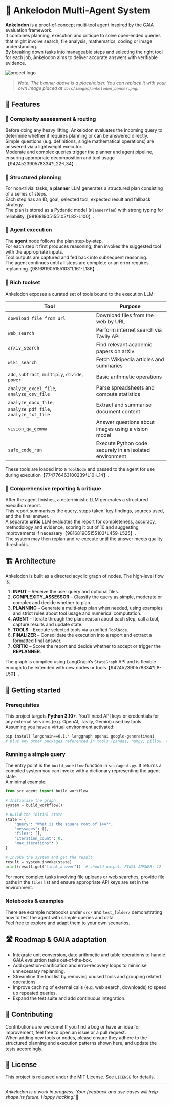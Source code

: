<!--
  ___                     _      _               _              
 / _ \                   | |    | |             | |             
/ /_\ \__ _ _ __ __ _  __| | ___| |__   ___   __| | ___  ___    
|  _  / _` | '__/ _` |/ _` |/ _ \ '_ \ / _ \ / _` |/ _ \/ __|   
| | | | (_| | | | (_| | (_| |  __/ | | | (_) | (_| |  __/\__ \   
\_| |_/\__,_|_|  \__,_|\__,_|\___|_| |_|\___/ \__,_|\___||___/   

Welcome to **Ankelodon**, a modular multi‑agent framework for complex question answering and data analysis.  
This project leverages [LangGraph](https://python.langgraph.org/) and [LangChain](https://python.langchain.com/) to orchestrate a suite of tools that can plan, execute and validate tasks on your behalf.

-->

# 🧬 Ankelodon Multi‑Agent System

**Ankelodon** is a proof‑of‑concept multi‑tool agent inspired by the GAIA evaluation framework.  
It combines planning, execution and critique to solve open‑ended queries that might involve search, file analysis, mathematics, coding or image understanding.  
By breaking down tasks into manageable steps and selecting the right tool for each job, Ankelodon aims to deliver accurate answers with verifiable evidence.

![project logo](docs/images/logo.png)

> *Note: The banner above is a placeholder. You can replace it with your own image placed at `docs/images/ankelodon_banner.png`.*

## 🌟 Features

### 🧠 Complexity assessment & routing

Before doing any heavy lifting, Ankelodon evaluates the incoming query to determine whether it requires planning or can be answered directly.  
Simple questions (e.g. definitions, single mathematical operations) are answered via a lightweight executor.  
Moderate and complex queries trigger the planner and agent pipeline, ensuring appropriate decomposition and tool usage【942452390578334†L22-L34】.

### 🧭 Structured planning

For non‑trivial tasks, a **planner** LLM generates a structured plan consisting of a series of steps.  
Each step has an ID, goal, selected tool, expected result and fallback strategy.  
The plan is stored as a Pydantic model (`PlannerPlan`) with strong typing for reliability【981681905155103†L82-L100】.

### 🤖 Agent execution

The **agent** node follows the plan step‑by‑step.  
For each step it first produces reasoning, then invokes the suggested tool with the appropriate inputs.  
Tool outputs are captured and fed back into subsequent reasoning.  
The agent continues until all steps are complete or an error requires replanning【981681905155103†L161-L186】.

### 🧰 Rich toolset

Ankelodon exposes a curated set of tools bound to the execution LLM:

| Tool | Purpose |
|---|---|
| `download_file_from_url` | Download files from the web by URL |
| `web_search` | Perform internet search via Tavily API |
| `arxiv_search` | Find relevant academic papers on arXiv |
| `wiki_search` | Fetch Wikipedia articles and summaries |
| `add`, `subtract`, `multiply`, `divide`, `power` | Basic arithmetic operations |
| `analyze_excel_file`, `analyze_csv_file` | Parse spreadsheets and compute statistics |
| `analyze_docx_file`, `analyze_pdf_file`, `analyze_txt_file` | Extract and summarise document content |
| `vision_qa_gemma` | Answer questions about images using a vision model |
| `safe_code_run` | Execute Python code securely in an isolated environment |

These tools are loaded into a `ToolNode` and passed to the agent for use during execution【774776463100239†L10-L14】.

### 📝 Comprehensive reporting & critique

After the agent finishes, a deterministic LLM generates a structured execution report.  
This report summarises the query, steps taken, key findings, sources used, and the final answer.  
A separate **critic** LLM evaluates the report for completeness, accuracy, methodology and evidence, scoring it out of 10 and suggesting improvements if necessary【981681905155103†L459-L525】.  
The system may then replan and re‑execute until the answer meets quality thresholds.

## 🏗 Architecture

Ankelodon is built as a directed acyclic graph of nodes. The high‑level flow is:

1. **INPUT** – Receive the user query and optional files.  
2. **COMPLEXITY_ASSESSOR** – Classify the query as simple, moderate or complex and decide whether to plan.  
3. **PLANNING** – Generate a multi‑step plan when needed, using examples and strict rules about tool usage and numerical computation.  
4. **AGENT** – Iterate through the plan: reason about each step, call a tool, capture results and update state.  
5. **TOOLS** – Execute selected tools via a unified `ToolNode`.  
6. **FINALIZER** – Consolidate the execution into a report and extract a formatted final answer.  
7. **CRITIC** – Score the report and decide whether to accept or trigger the **REPLANNER**.  

The graph is compiled using LangGraph’s `StateGraph` API and is flexible enough to be extended with new nodes or tools【942452390578334†L8-L50】.

## 🚀 Getting started

### Prerequisites

This project targets **Python 3.10+**. You’ll need API keys or credentials for any external services (e.g. OpenAI, Tavily, Gemini) used by tools.  
Assuming you have a virtual environment activated:

```bash
pip install langchain==0.1.* langgraph openai google-generativeai
# plus any other packages referenced in tools (pandas, numpy, pillow, tldextract, etc.)
```

### Running a simple query

The entry point is the `build_workflow` function in `src/agent.py`. It returns a compiled system you can invoke with a dictionary representing the agent state.  
A minimal example:

```python
from src.agent import build_workflow

# Initialize the graph
system = build_workflow()

# Build the initial state
state = {
    "query": "What is the square root of 144?",
    "messages": [],
    "files": [],
    "iteration_count": 0,
    "max_iterations": 3
}

# Invoke the system and get the result
result = system.invoke(state)
print(result.get("final_answer"))  # should output: FINAL ANSWER: 12
```

For more complex tasks involving file uploads or web searches, provide file paths in the `files` list and ensure appropriate API keys are set in the environment.

### Notebooks & examples

There are example notebooks under `src/` and `test_folder/` demonstrating how to test the agent with sample queries and data.  
Feel free to explore and adapt them to your own scenarios.

## 🛣 Roadmap & GAIA adaptation

- Integrate unit conversion, date arithmetic and table operations to handle GAIA evaluation tasks out‑of‑the‑box.  
- Add question‑clarification and error‑recovery loops to minimise unnecessary replanning.  
- Streamline the tool list by removing unused tools and grouping related operations.  
- Improve caching of external calls (e.g. web search, downloads) to speed up repeated queries.  
- Expand the test suite and add continuous integration.

## 🤝 Contributing

Contributions are welcome! If you find a bug or have an idea for improvement, feel free to open an issue or a pull request.  
When adding new tools or nodes, please ensure they adhere to the structured planning and execution patterns shown here, and update the tests accordingly.

## 📄 License

This project is released under the MIT License. See `LICENSE` for details.

---

*Ankelodon is a work in progress. Your feedback and use‑cases will help shape its future. Happy hacking!* 🦾
